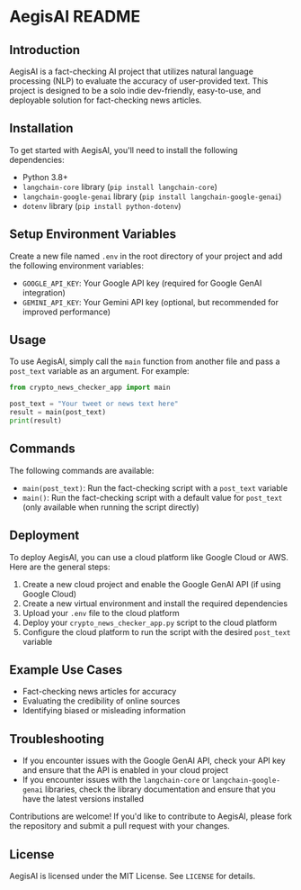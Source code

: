 **AegisAI README** 
=======================

**Introduction** 
---------------

AegisAI is a fact-checking AI project that utilizes natural language processing (NLP) to evaluate the accuracy of user-provided text. This project is designed to be a solo indie dev-friendly, easy-to-use, and deployable solution for fact-checking news articles.

**Installation** 
--------------

To get started with AegisAI, you'll need to install the following dependencies:

* Python 3.8+
* `langchain-core` library (`pip install langchain-core`)
* `langchain-google-genai` library (`pip install langchain-google-genai`)
* `dotenv` library (`pip install python-dotenv`)

**Setup Environment Variables** 
---------------------------------

Create a new file named `.env` in the root directory of your project and add the following environment variables:

* `GOOGLE_API_KEY`: Your Google API key (required for Google GenAI integration)
* `GEMINI_API_KEY`: Your Gemini API key (optional, but recommended for improved performance)

**Usage** 
---------

To use AegisAI, simply call the `main` function from another file and pass a `post_text` variable as an argument. For example:


```python
from crypto_news_checker_app import main

post_text = "Your tweet or news text here"
result = main(post_text)
print(result)
```

**Commands** 
-------------

The following commands are available:

* `main(post_text)`: Run the fact-checking script with a `post_text` variable
* `main()`: Run the fact-checking script with a default value for `post_text` (only available when running the script directly)

**Deployment** 
--------------

To deploy AegisAI, you can use a cloud platform like Google Cloud or AWS. Here are the general steps:

1. Create a new cloud project and enable the Google GenAI API (if using Google Cloud)
2. Create a new virtual environment and install the required dependencies
3. Upload your `.env` file to the cloud platform
4. Deploy your `crypto_news_checker_app.py` script to the cloud platform
5. Configure the cloud platform to run the script with the desired `post_text` variable

**Example Use Cases** 
----------------------

* Fact-checking news articles for accuracy
* Evaluating the credibility of online sources
* Identifying biased or misleading information

**Troubleshooting** 
-------------------

* If you encounter issues with the Google GenAI API, check your API key and ensure that the API is enabled in your cloud project
* If you encounter issues with the `langchain-core` or `langchain-google-genai` libraries, check the library documentation and ensure that you have the latest versions installed


Contributions are welcome! If you'd like to contribute to AegisAI, please fork the repository and submit a pull request with your changes.

**License** 
-------------

AegisAI is licensed under the MIT License. See `LICENSE` for details.

